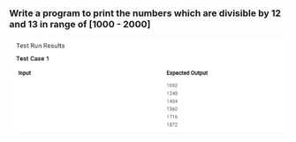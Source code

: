 ### Write a program to print the numbers which are divisible by 12 and 13 in range of [1000 - 2000] 

![alt text](image.png)